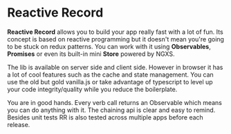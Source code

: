 # Reactive Record

**Reactive Record** allows you to build your app really fast with a lot of fun. Its concept is based on reactive programming but it doesn't mean you're going to be stuck on redux patterns. You can work with it using **Observables**, **Promises** or even its built-in mini **Store** powered by NGXS.

The lib is available on server side and client side. However in browser it has a lot of cool features such as the cache and state management. You can use the old but gold vanilla.js or take advantage of typescript to level up your code integrity/quality while you reduce the boilerplate.

You are in good hands. Every verb call returns an Observable which means you can do anything with it. The chaining api is clear and easy to remind. Besides unit tests RR is also tested across multiple apps before each release.

